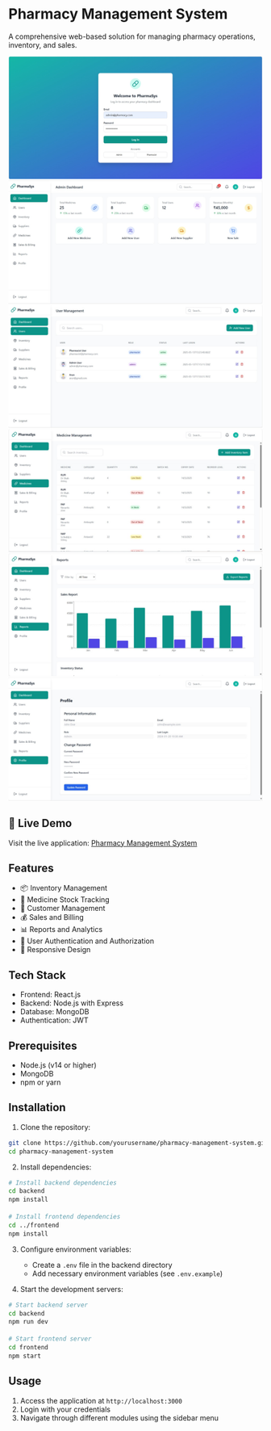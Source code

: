 # Pharmacy Management System

A comprehensive web-based solution for managing pharmacy operations, inventory, and sales.

![Pharmacy Management System Dashboard](images/dashboard.jpg)
![Pharmacy Management System login](images/login.jpg)
![Pharmacy Management System Dashboard](images/user.jpg)
![Pharmacy Management System Dashboard](images/medicine.jpg)
![Pharmacy Management System Dashboard](images/report.jpg)
![Pharmacy Management System Dashboard](images/profile.jpg)

## 🚀 Live Demo
Visit the live application: [Pharmacy Management System](https://pharmacy-management-system-phi.vercel.app/)

## Features

- 📦 Inventory Management
- 💊 Medicine Stock Tracking
- 👥 Customer Management
- 💰 Sales and Billing
- 📊 Reports and Analytics
- 🔐 User Authentication and Authorization
- 📱 Responsive Design

## Tech Stack

- Frontend: React.js
- Backend: Node.js with Express
- Database: MongoDB
- Authentication: JWT

## Prerequisites

- Node.js (v14 or higher)
- MongoDB
- npm or yarn

## Installation

1. Clone the repository:
```bash
git clone https://github.com/yourusername/pharmacy-management-system.git
cd pharmacy-management-system
```

2. Install dependencies:
```bash
# Install backend dependencies
cd backend
npm install

# Install frontend dependencies
cd ../frontend
npm install
```

3. Configure environment variables:
   - Create a `.env` file in the backend directory
   - Add necessary environment variables (see `.env.example`)

4. Start the development servers:
```bash
# Start backend server
cd backend
npm run dev

# Start frontend server
cd frontend
npm start
```

## Usage

1. Access the application at `http://localhost:3000`
2. Login with your credentials
3. Navigate through different modules using the sidebar menu





